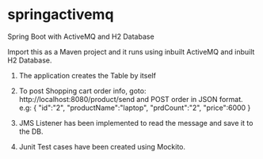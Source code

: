 # springactivemq
Spring Boot with ActiveMQ and H2 Database

Import this as a Maven project and it runs using inbuilt ActiveMQ and inbuilt H2 Database.

1. The application creates the Table by itself

2. To post Shopping cart order info, goto: http://localhost:8080/product/send and POST order in JSON format.
e.g:
{
  "id":"2",
  "productName":"laptop",
  "prdCount":"2",
  "price":6000
}

3. JMS Listener has been implemented to read the message and save it to the DB.

4. Junit Test cases have been created using Mockito.
